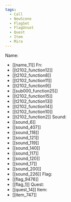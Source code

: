 ```yaml
---
tags:
  - Call
  - NewScene
  - FlagSet
  - FlagUnset
  - Quest
  - Item
  - Mira
---
```

Name:
- [[name_11]]
Fn:
- [[t2102_function12]]
- [[t2102_function8]]
- [[t2102_function11]]
- [[t2102_function9]]
- [[sub000_function25]]
- [[t2102_function15]]
- [[t2102_function13]]
- [[t2102_function14]]
- [[t2102_function10]]
- [[t2102_function2]]
Sound:
- [[sound_6]]
- [[sound_407]]
- [[sound_118]]
- [[sound_121]]
- [[sound_119]]
- [[sound_140]]
- [[sound_117]]
- [[sound_120]]
- [[sound_17]]
- [[sound_200]]
- [[sound_226]]
Flag:
- [[flag_9476]]
- [[flag_1]]
Quest:
- [[quest_14]]
Item:
- [[item_747]]
